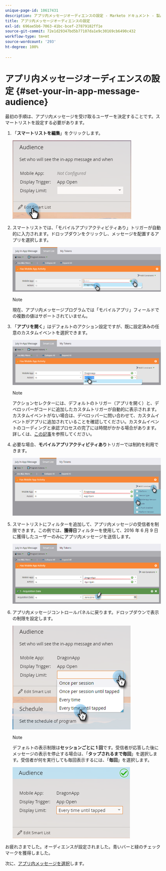 ```yaml
---
unique-page-id: 10617431
description: アプリ内メッセージオーディエンスの設定 - Marketo ドキュメント - 製品ドキュメント
title: アプリ内メッセージオーディエンスの設定
exl-id: 696ae5b6-7063-41bc-bcef-27879182ff1e
source-git-commit: 72e1d29347bd5b77107da1e9c30169cb6490c432
workflow-type: tm+mt
source-wordcount: '293'
ht-degree: 100%

---
```


# アプリ内メッセージオーディエンスの設定 {#set-your-in-app-message-audience}

最初の手順は、アプリ内メッセージを受け取るユーザーを決定することです。スマートリストを設定する必要があります。

1. 「**スマートリストを編集**」をクリックします。

   ![](assets/image2016-5-9-15-3a15-3a7.png)

1. スマートリストでは、「モバイルアプリアクティビティあり」トリガーが自動的に入力されます。ドロップダウンをクリックし、メッセージを配置するアプリを選択します。

   ![](assets/image2016-5-9-15-3a18-3a10.png)

   >[!NOTE]
   >
   >現在、アプリ内メッセージプログラムでは「モバイルアプリ」フィールドでの複数の値はサポートされていません。

1. 「**アプリを開く**」はデフォルトのアクション設定ですが、既に設定済みの任意のカスタムイベントを選択できます。

   ![](assets/image2016-5-9-15-3a20-3a23.png)

   >[!NOTE]
   >
   >アクションセレクターには、デフォルトのトリガー（アプリを開く）と、デベロッパーがコードに追加したカスタムトリガーが自動的に表示されます。カスタムイベントがない場合は、デベロッパーに問い合わせて、カスタムイベントがアプリに追加されていることを確認してください。カスタムイベントのコーディングと承認プロセスの完了には時間がかかる場合があります。詳しくは、[この記事](/help/marketo/product-docs/mobile-marketing/admin/before-you-create-push-notifications-and-in-app-messages.md)を参照してください。

1. 必要な場合、**モバイルアプリアクティビティあり**&#x200B;トリガーでは制約を利用できます。

   ![](assets/image2016-5-9-15-3a22-3a27.png)

1. スマートリストにフィルターを追加して、アプリ内メッセージの受信者を制限できます。この例では、**獲得日**&#x200B;フィルターを使用して、2016 年 6 月 9 日に獲得したユーザーのみにアプリ内メッセージを送信します。

   ![](assets/image2016-5-9-15-3a26-3a2.png)

1. アプリ内メッセージコントロールパネルに戻ります。ドロップダウンで表示の制限を設定します。

   ![](assets/image2016-5-9-15-3a30-3a35.png)

   >[!NOTE]
   >
   >デフォルトの表示制限は&#x200B;**セッションごとに 1 回**&#x200B;です。受信者が応答した後にメッセージの表示を停止する場合は、「**タップされるまで毎回**」を選択します。受信者が何を実行しても毎回表示するには、「**毎回**」を選択します。

   ![](assets/image2016-5-9-15-3a32-3a6.png)

お疲れさまでした。オーディエンスが設定されました。青いバーと緑のチェックマークを獲得しました。

次に、[アプリ内メッセージを選択](/help/marketo/product-docs/mobile-marketing/in-app-messages/sending-your-in-app-message/select-your-in-app-message.md)します。
